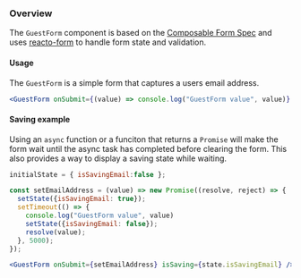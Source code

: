 ### Overview
The `GuestForm` component is based on the [Composable Form Spec](http://forms.dairystatedesigns.com/) and uses [reacto-form](http://forms.dairystatedesigns.com/reacto-form/) to handle form state and validation.

#### Usage
The `GuestForm` is a simple form that captures a users email address.
```jsx
<GuestForm onSubmit={(value) => console.log("GuestForm value", value)} />
```

#### Saving example
Using an `async` function or a funciton that returns a `Promise` will make the form wait until the async task has completed before clearing the form.
This also provides a way to display a saving state while waiting.
```jsx
initialState = { isSavingEmail:false };

const setEmailAddress = (value) => new Promise((resolve, reject) => {
  setState({isSavingEmail: true});
  setTimeout(() => {
    console.log("GuestForm value", value)
    setState({isSavingEmail: false});
    resolve(value);
  }, 5000);
});

<GuestForm onSubmit={setEmailAddress} isSaving={state.isSavingEmail} />
```
